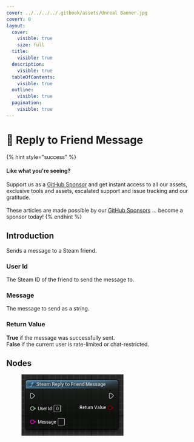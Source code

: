```yaml
---
cover: ../../../../.gitbook/assets/Unreal Banner.jpg
coverY: 0
layout:
  cover:
    visible: true
    size: full
  title:
    visible: true
  description:
    visible: true
  tableOfContents:
    visible: true
  outline:
    visible: true
  pagination:
    visible: true
---
```


# 🔵 Reply to Friend Message

{% hint style="success" %}
#### Like what you're seeing?

Support us as a [GitHub Sponsor](../../../../where-to-buy/become-a-sponsor.md) and get instant access to all our assets, exclusive tools and assets, escalated support and issue tracking and our gratitude.\
\
These articles are made possible by our [GitHub Sponsors](../../../../where-to-buy/become-a-sponsor.md) ... become a sponsor today!
{% endhint %}

## Introduction

Sends a message to a Steam friend.

### User Id

The Steam ID of the friend to send the message to.

### Message

The message to send as a string.

### Return Value

**True** if the message was successfully sent.\
F**alse** if the current user is rate-limited or chat-restricted.

## Nodes

<figure><img src="../../../../.gitbook/assets/image (31) (1).png" alt=""><figcaption></figcaption></figure>
